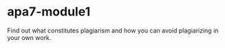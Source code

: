 # apa7-module1
Find out what constitutes plagiarism and how you can avoid plagiarizing in your own work.
